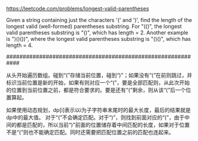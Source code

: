 https://leetcode.com/problems/longest-valid-parentheses

Given a string containing just the characters '(' and ')', find the length of the longest valid (well-formed) parentheses substring. 
For "(()", the longest valid parentheses substring is "()", which has length = 2. 
Another example is ")()())", where the longest valid parentheses substring is "()()", which has length = 4.

############################################################

从头开始遍历数组。碰到“(”存储当前位置，碰到“)”；如果没有“(”在前则跳过，并标识当前位置是新的开始，如果有则对应一个“(”，要是全部匹配则，从此次开始的位置到当前位置之前，都是符合要求的。要是还有“(”剩余，则从该“(”后一个位置算起。

如果使用动态规划，dp[i]表示以i为子字符串末尾时的最大长度，最后的结果就是dp中的最大值。
对于“(”不会确定匹配。对于“)”，则找到前面对应的“(”，由于中间的都是匹配的，所以当前“)”前面的位置储存着中间匹配的长度，如果对于位置不是“(”则也不能确定匹配。同时还需要把匹配位置之前的匹配也连起来。